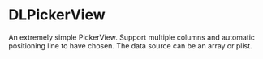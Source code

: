 # DLPickerView
An extremely simple PickerView. Support multiple columns and automatic positioning line to have chosen. The data source can be an array or plist.
